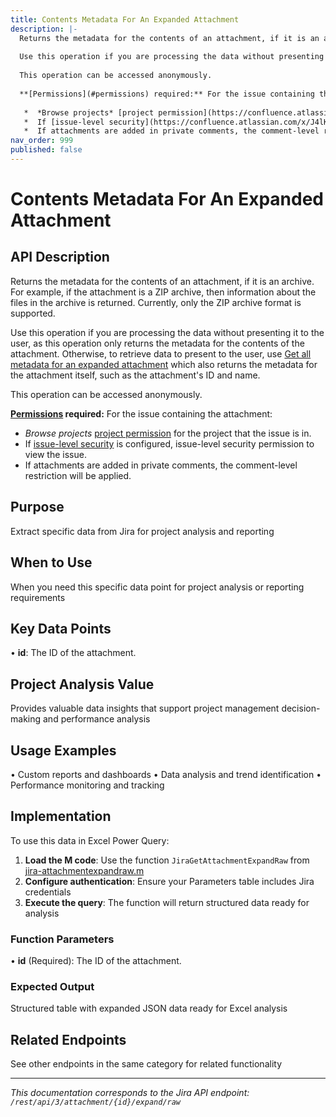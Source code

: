 ```yaml
---
title: Contents Metadata For An Expanded Attachment
description: |-
  Returns the metadata for the contents of an attachment, if it is an archive. For example, if the attachment is a ZIP archive, then information about the files in the archive is returned. Currently, only the ZIP archive format is supported.
  
  Use this operation if you are processing the data without presenting it to the user, as this operation only returns the metadata for the contents of the attachment. Otherwise, to retrieve data to present to the user, use [ Get all metadata for an expanded attachment](#api-rest-api-3-attachment-id-expand-human-get) which also returns the metadata for the attachment itself, such as the attachment's ID and name.
  
  This operation can be accessed anonymously.
  
  **[Permissions](#permissions) required:** For the issue containing the attachment:
  
   *  *Browse projects* [project permission](https://confluence.atlassian.com/x/yodKLg) for the project that the issue is in.
   *  If [issue-level security](https://confluence.atlassian.com/x/J4lKLg) is configured, issue-level security permission to view the issue.
   *  If attachments are added in private comments, the comment-level restriction will be applied.
nav_order: 999
published: false
---
```


# Contents Metadata For An Expanded Attachment

## API Description
Returns the metadata for the contents of an attachment, if it is an archive. For example, if the attachment is a ZIP archive, then information about the files in the archive is returned. Currently, only the ZIP archive format is supported.

Use this operation if you are processing the data without presenting it to the user, as this operation only returns the metadata for the contents of the attachment. Otherwise, to retrieve data to present to the user, use [ Get all metadata for an expanded attachment](#api-rest-api-3-attachment-id-expand-human-get) which also returns the metadata for the attachment itself, such as the attachment's ID and name.

This operation can be accessed anonymously.

**[Permissions](#permissions) required:** For the issue containing the attachment:

 *  *Browse projects* [project permission](https://confluence.atlassian.com/x/yodKLg) for the project that the issue is in.
 *  If [issue-level security](https://confluence.atlassian.com/x/J4lKLg) is configured, issue-level security permission to view the issue.
 *  If attachments are added in private comments, the comment-level restriction will be applied.

## Purpose
Extract specific data from Jira for project analysis and reporting

## When to Use
When you need this specific data point for project analysis or reporting requirements

## Key Data Points
• **id**: The ID of the attachment.

## Project Analysis Value
Provides valuable data insights that support project management decision-making and performance analysis

## Usage Examples
• Custom reports and dashboards
• Data analysis and trend identification
• Performance monitoring and tracking

## Implementation
To use this data in Excel Power Query:

1. **Load the M code**: Use the function `JiraGetAttachmentExpandRaw` from [jira-attachmentexpandraw.m](../assets/jira-attachmentexpandraw.m)
2. **Configure authentication**: Ensure your Parameters table includes Jira credentials
3. **Execute the query**: The function will return structured data ready for analysis

### Function Parameters
• **id** (Required): The ID of the attachment.

### Expected Output
Structured table with expanded JSON data ready for Excel analysis

## Related Endpoints
See other endpoints in the same category for related functionality

---
*This documentation corresponds to the Jira API endpoint: `/rest/api/3/attachment/{id}/expand/raw`*
